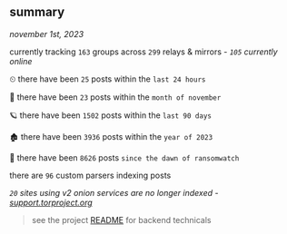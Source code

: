
## summary
_november 1st, 2023_

currently tracking `163` groups across `299` relays & mirrors - _`105` currently online_

⏲ there have been `25` posts within the `last 24 hours`

🦈 there have been `23` posts within the `month of november`

🪐 there have been `1502` posts within the `last 90 days`

🏚 there have been `3936` posts within the `year of 2023`

🦕 there have been `8626` posts `since the dawn of ransomwatch`

there are `96` custom parsers indexing posts

_`20` sites using v2 onion services are no longer indexed - [support.torproject.org](https://support.torproject.org/onionservices/v2-deprecation/)_

> see the project [README](https://github.com/joshhighet/ransomwatch#ransomwatch--) for backend technicals
